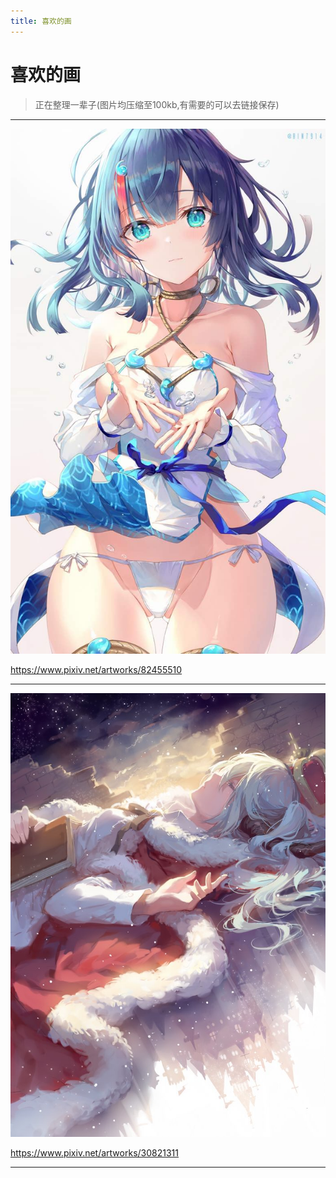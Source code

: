 ```yaml
---
title: 喜欢的画
---
```


# 喜欢的画

> 正在整理一辈子(图片均压缩至100kb,有需要的可以去链接保存)

---

![](e/82455510_p0.jpeg)

<https://www.pixiv.net/artworks/82455510>

---

![](e/30821311_p0.jpeg)

<https://www.pixiv.net/artworks/30821311>

---
